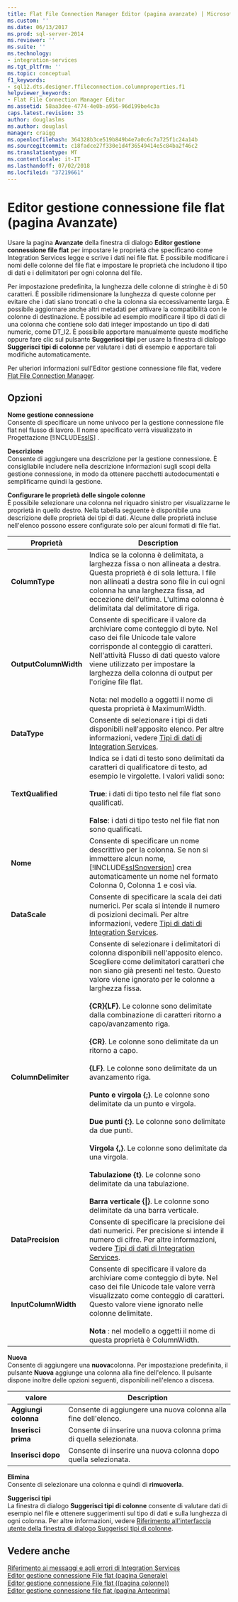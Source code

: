 ```yaml
---
title: Flat File Connection Manager Editor (pagina avanzate) | Microsoft Docs
ms.custom: ''
ms.date: 06/13/2017
ms.prod: sql-server-2014
ms.reviewer: ''
ms.suite: ''
ms.technology:
- integration-services
ms.tgt_pltfrm: ''
ms.topic: conceptual
f1_keywords:
- sql12.dts.designer.ffileconnection.columnproperties.f1
helpviewer_keywords:
- Flat File Connection Manager Editor
ms.assetid: 58aa3dee-4774-4e0b-a956-96d199be4c3a
caps.latest.revision: 35
author: douglaslms
ms.author: douglasl
manager: craigg
ms.openlocfilehash: 364328b3ce519b849b4e7a0c6c7a725f1c24a14b
ms.sourcegitcommit: c18fadce27f330e1d4f36549414e5c84ba2f46c2
ms.translationtype: MT
ms.contentlocale: it-IT
ms.lasthandoff: 07/02/2018
ms.locfileid: "37219661"
---
```

# <a name="flat-file-connection-manager-editor-advanced-page"></a>Editor gestione connessione file flat (pagina Avanzate)
  Usare la pagina **Avanzate** della finestra di dialogo **Editor gestione connessione file flat** per impostare le proprietà che specificano come Integration Services legge e scrive i dati nei file flat. È possibile modificare i nomi delle colonne del file flat e impostare le proprietà che includono il tipo di dati e i delimitatori per ogni colonna del file.  
  
 Per impostazione predefinita, la lunghezza delle colonne di stringhe è di 50 caratteri. È possibile ridimensionare la lunghezza di queste colonne per evitare che i dati siano troncati o che la colonna sia eccessivamente larga. È possibile aggiornare anche altri metadati per attivare la compatibilità con le colonne di destinazione. È possibile ad esempio modificare il tipo di dati di una colonna che contiene solo dati integer impostando un tipo di dati numeric, come DT_I2. È possibile apportare manualmente queste modifiche oppure fare clic sul pulsante **Suggerisci tipi** per usare la finestra di dialogo **Suggerisci tipi di colonne** per valutare i dati di esempio e apportare tali modifiche automaticamente.  
  
 Per ulteriori informazioni sull'Editor gestione connessione file flat, vedere [Flat File Connection Manager](connection-manager/file-connection-manager.md).  
  
## <a name="options"></a>Opzioni  
 **Nome gestione connessione**  
 Consente di specificare un nome univoco per la gestione connessione file flat nel flusso di lavoro. Il nome specificato verrà visualizzato in Progettazione [!INCLUDE[ssIS](../includes/ssis-md.md)] .  
  
 **Descrizione**  
 Consente di aggiungere una descrizione per la gestione connessione. È consigliabile includere nella descrizione informazioni sugli scopi della gestione connessione, in modo da ottenere pacchetti autodocumentati e semplificarne quindi la gestione.  
  
 **Configurare le proprietà delle singole colonne**  
 È possibile selezionare una colonna nel riquadro sinistro per visualizzarne le proprietà in quello destro. Nella tabella seguente è disponibile una descrizione delle proprietà dei tipi di dati. Alcune delle proprietà incluse nell'elenco possono essere configurate solo per alcuni formati di file flat.  
  
|Proprietà|Description|  
|--------------|-----------------|  
|**ColumnType**|Indica se la colonna è delimitata, a larghezza fissa o non allineata a destra. Questa proprietà è di sola lettura. I file non allineati a destra sono file in cui ogni colonna ha una larghezza fissa, ad eccezione dell'ultima. L'ultima colonna è delimitata dal delimitatore di riga.|  
|**OutputColumnWidth**|Consente di specificare il valore da archiviare come conteggio di byte. Nel caso dei file Unicode tale valore corrisponde al conteggio di caratteri. Nell'attività Flusso di dati questo valore viene utilizzato per impostare la larghezza della colonna di output per l'origine file flat.<br /><br /> Nota: nel modello a oggetti il nome di questa proprietà è MaximumWidth.|  
|**DataType**|Consente di selezionare i tipi di dati disponibili nell'apposito elenco. Per altre informazioni, vedere [Tipi di dati di Integration Services](data-flow/integration-services-data-types.md).|  
|**TextQualified**|Indica se i dati di testo sono delimitati da caratteri di qualificatore di testo, ad esempio le virgolette. I valori validi sono:<br /><br /> **True**: i dati di tipo testo nel file flat sono qualificati.<br /><br /> **False**: i dati di tipo testo nel file flat non sono qualificati.|  
|**Nome**|Consente di specificare un nome descrittivo per la colonna. Se non si immettere alcun nome, [!INCLUDE[ssISnoversion](../includes/ssisnoversion-md.md)] crea automaticamente un nome nel formato Colonna 0, Colonna 1 e così via.|  
|**DataScale**|Consente di specificare la scala dei dati numerici. Per scala si intende il numero di posizioni decimali. Per altre informazioni, vedere [Tipi di dati di Integration Services](data-flow/integration-services-data-types.md).|  
|**ColumnDelimiter**|Consente di selezionare i delimitatori di colonna disponibili nell'apposito elenco. Scegliere come delimitatori caratteri che non siano già presenti nel testo. Questo valore viene ignorato per le colonne a larghezza fissa.<br /><br /> **{CR}{LF}**. Le colonne sono delimitate dalla combinazione di caratteri ritorno a capo/avanzamento riga.<br /><br /> **{CR}**. Le colonne sono delimitate da un ritorno a capo.<br /><br /> **{LF}**. Le colonne sono delimitate da un avanzamento riga.<br /><br /> **Punto e virgola {;}**. Le colonne sono delimitate da un punto e virgola.<br /><br /> **Due punti {:}**. Le colonne sono delimitate da due punti.<br /><br /> **Virgola {,}**. Le colonne sono delimitate da una virgola.<br /><br /> **Tabulazione {t}**. Le colonne sono delimitate da una tabulazione.<br /><br /> **Barra verticale {&#124;}**. Le colonne sono delimitate da una barra verticale.|  
|**DataPrecision**|Consente di specificare la precisione dei dati numerici. Per precisione si intende il numero di cifre. Per altre informazioni, vedere [Tipi di dati di Integration Services](data-flow/integration-services-data-types.md).|  
|**InputColumnWidth**|Consente di specificare il valore da archiviare come conteggio di byte. Nel caso dei file Unicode tale valore verrà visualizzato come conteggio di caratteri. Questo valore viene ignorato nelle colonne delimitate.<br /><br /> **Nota** : nel modello a oggetti il nome di questa proprietà è ColumnWidth.|  
  
 **Nuova**  
 Consente di aggiungere una **nuova**colonna. Per impostazione predefinita, il pulsante **Nuova** aggiunge una colonna alla fine dell'elenco. Il pulsante dispone inoltre delle opzioni seguenti, disponibili nell'elenco a discesa.  
  
|valore|Description|  
|-----------|-----------------|  
|**Aggiungi colonna**|Consente di aggiungere una nuova colonna alla fine dell'elenco.|  
|**Inserisci prima**|Consente di inserire una nuova colonna prima di quella selezionata.|  
|**Inserisci dopo**|Consente di inserire una nuova colonna dopo quella selezionata.|  
  
 **Elimina**  
 Consente di selezionare una colonna e quindi di **rimuoverla**.  
  
 **Suggerisci tipi**  
 La finestra di dialogo **Suggerisci tipi di colonne** consente di valutare dati di esempio nel file e ottenere suggerimenti sul tipo di dati e sulla lunghezza di ogni colonna. Per altre informazioni, vedere [Riferimento all'interfaccia utente della finestra di dialogo Suggerisci tipi di colonne](connection-manager/suggest-column-types-dialog-box-ui-reference.md).  
  
## <a name="see-also"></a>Vedere anche  
 [Riferimento ai messaggi e agli errori di Integration Services](../../2014/integration-services/integration-services-error-and-message-reference.md)   
 [Editor gestione connessione File flat &#40;pagina Generale&#41;](general-page-of-integration-services-designers-options.md)   
 [Editor gestione connessione File flat &#40;(pagina colonne)&#41;](../../2014/integration-services/flat-file-connection-manager-editor-columns-page.md)   
 [Editor gestione connessione file flat &#40;pagina Anteprima&#41;](../../2014/integration-services/flat-file-connection-manager-editor-preview-page.md)  
  
  
